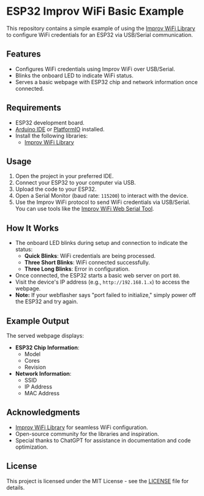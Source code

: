 # ESP32 Improv WiFi Basic Example

This repository contains a simple example of using the [Improv WiFi Library](https://github.com/jnthas/Improv-WiFi-Library) to configure WiFi credentials for an ESP32 via USB/Serial communication.

## Features
- Configures WiFi credentials using Improv WiFi over USB/Serial.
- Blinks the onboard LED to indicate WiFi status.
- Serves a basic webpage with ESP32 chip and network information once connected.

## Requirements
- ESP32 development board.
- [Arduino IDE](https://www.arduino.cc/en/software) or [PlatformIO](https://platformio.org/) installed.
- Install the following libraries:
  - [Improv WiFi Library](https://github.com/jnthas/Improv-WiFi-Library)

## Usage
1. Open the project in your preferred IDE.
2. Connect your ESP32 to your computer via USB.
3. Upload the code to your ESP32.
4. Open a Serial Monitor (baud rate: `115200`) to interact with the device.
5. Use the Improv WiFi protocol to send WiFi credentials via USB/Serial. You can use tools like the [Improv WiFi Web Serial Tool](https://improv-wifi.github.io/serial/).

## How It Works
- The onboard LED blinks during setup and connection to indicate the status:
  - **Quick Blinks**: WiFi credentials are being processed.
  - **Three Short Blinks**: WiFi connected successfully.
  - **Three Long Blinks**: Error in configuration.
- Once connected, the ESP32 starts a basic web server on port `80`.
- Visit the device's IP address (e.g., `http://192.168.1.x`) to access the webpage.
- **Note:** If your webflasher says "port failed to initialize," simply power off the ESP32 and try again.


## Example Output
The served webpage displays:
- **ESP32 Chip Information**:
  - Model
  - Cores
  - Revision
- **Network Information**:
  - SSID
  - IP Address
  - MAC Address

## Acknowledgments
- [Improv WiFi Library](https://github.com/jnthas/Improv-WiFi-Library) for seamless WiFi configuration.
- Open-source community for the libraries and inspiration.
- Special thanks to ChatGPT for assistance in documentation and code optimization.

## License
This project is licensed under the MIT License - see the [LICENSE](LICENSE) file for details.

